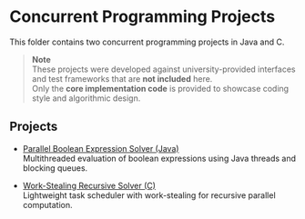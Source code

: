 # Concurrent Programming Projects

This folder contains two concurrent programming projects in Java and C.

> **Note**  
> These projects were developed against university-provided interfaces and test frameworks that are **not included** here.  
> Only the **core implementation code** is provided to showcase coding style and algorithmic design.

## Projects

- [Parallel Boolean Expression Solver (Java)](Parallel_solver/README.md)  
  Multithreaded evaluation of boolean expressions using Java threads and blocking queues.

- [Work-Stealing Recursive Solver (C)](Recursive_solver/README.md)  
  Lightweight task scheduler with work-stealing for recursive parallel computation.